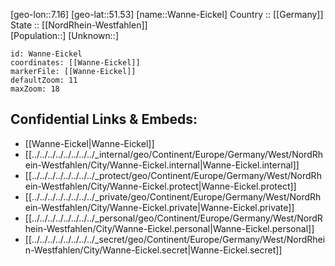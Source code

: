 ﻿---
location: [51.53,7.16] 
mapzoom: [7,12] 
mapmarker: city 
type: City
tags:
- geo/City


SpocWebEntityId: 35442
isDeleted: false
confidential: public

---
[geo-lon::7.16] 
[geo-lat::51.53] 
[name::Wanne-Eickel] 
Country :: [[Germany]]  
State :: [[NordRhein-Westfahlen]]  
[Population::] 
[Unknown::] 


```leaflet
id: Wanne-Eickel
coordinates: [[Wanne-Eickel]] 
markerFile: [[Wanne-Eickel]] 
defaultZoom: 11 
maxZoom: 18
```


## Confidential Links & Embeds: 
- [[Wanne-Eickel|Wanne-Eickel]]  
- [[../../../../../../../../_internal/geo/Continent/Europe/Germany/West/NordRhein-Westfahlen/City/Wanne-Eickel.internal|Wanne-Eickel.internal]] 
- [[../../../../../../../../_protect/geo/Continent/Europe/Germany/West/NordRhein-Westfahlen/City/Wanne-Eickel.protect|Wanne-Eickel.protect]] 
- [[../../../../../../../../_private/geo/Continent/Europe/Germany/West/NordRhein-Westfahlen/City/Wanne-Eickel.private|Wanne-Eickel.private]] 
- [[../../../../../../../../_personal/geo/Continent/Europe/Germany/West/NordRhein-Westfahlen/City/Wanne-Eickel.personal|Wanne-Eickel.personal]] 
- [[../../../../../../../../_secret/geo/Continent/Europe/Germany/West/NordRhein-Westfahlen/City/Wanne-Eickel.secret|Wanne-Eickel.secret]] 
